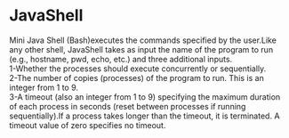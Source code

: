# JavaShell
Mini Java Shell (Bash)executes the commands specified by the user.Like any other shell, JavaShell takes as input the name of the program to run (e.g., hostname, pwd, echo, etc.) and three additional inputs.
<br>1-Whether the processes should execute concurrently or sequentially.</br>
2-The number of copies (processes) of the program to run. This is an integer from 1 to 9.</br>
3-A timeout (also an integer from 1 to 9) specifying the maximum duration of each process in seconds (reset between processes if running sequentially).If a process takes longer than the timeout, it is terminated. A timeout value of zero specifies no timeout.
